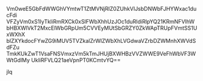Vm0weE5GbFdWWGhVYmtwT1ZtMVNjRlZ0ZUhkVlJsbDNWbFJHYWxac1ducFdi
VFZyVm0xS1IyTkliRmRXCk0xSlFWbXhhUzJOc1duRldiRlpYQ21KRmNFVlhW
bHBXWlVkT2MxcElWbGRpUm5CVVEyMUtSbGRZY0ZkWApTRUpFVmtSS1UxWXhX
blZXYkdocFYwZG9iMUV5TVZkalZrWlZWbXhLVGdwaVZrbDZWMnhXWVdSdFZu
TmkKUkZwT1VsaFNSVmxzVm5kTmJHUjBXWHBzVVZWWE9VeFhWbVF3WWtGdlMy
UkliRFVLQ21aeVpnPT0KCmtvYQ==

jlq